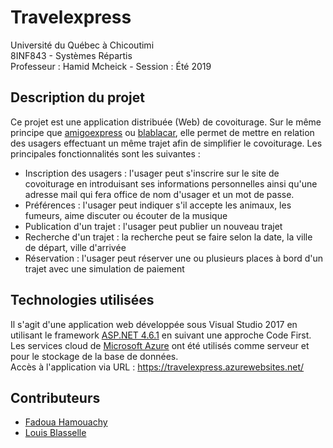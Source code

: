 # Travelexpress
Université du Québec à Chicoutimi \
8INF843 - Systèmes Répartis \
Professeur : Hamid Mcheick - Session : Été 2019

## Description du projet
Ce projet est une application distribuée (Web) de covoiturage. Sur le même principe que [amigoexpress](https://www.amigoexpress.com) ou [blablacar](https://www.blablacar.fr/), elle permet de mettre en relation des usagers effectuant un même trajet afin de simplifier le covoiturage. Les principales fonctionnalités sont les suivantes :
- Inscription des usagers : l'usager peut s'inscrire sur le site de covoiturage en introduisant ses informations personnelles ainsi qu'une adresse mail qui fera office de nom d'usager et un mot de passe. 
- Préférences : l'usager peut indiquer s'il accepte les animaux, les fumeurs, aime discuter ou écouter de la musique
- Publication d'un trajet : l'usager peut publier un nouveau trajet
- Recherche d'un trajet : la recherche peut se faire selon la date, la ville de départ, ville d'arrivée
- Réservation : l'usager peut réserver une ou plusieurs places à bord d'un trajet avec une simulation de paiement


## Technologies utilisées
Il s'agit d'une application web développée sous Visual Studio 2017 en utilisant le framework [ASP.NET 4.6.1](https://docs.microsoft.com/en-us/dotnet/framework/) en suivant une approche Code First. Les services cloud de [Microsoft Azure](https://azure.microsoft.com/) ont été utilisés comme serveur et pour le stockage de la base de données. \
Accès à l'application via URL : https://travelexpress.azurewebsites.net/

## Contributeurs
* [Fadoua Hamouachy](https://github.com/fhy01)
* [Louis Blasselle](https://github.com/louisbla)

